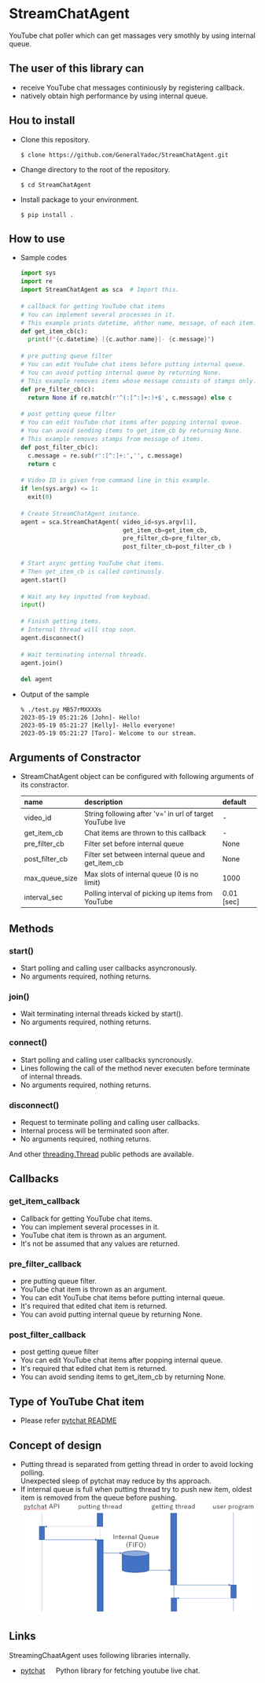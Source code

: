 # StreamChatAgent
YouTube chat poller which can get massages very smothly by using internal queue.

## The user of this library can
- receive YouTube chat messages continiously by registering callback.
- natively obtain high performance by using internal queue.

## Hou to install
- Clone this repository.<br>
    ```clone
    $ clone https://github.com/GeneralYadoc/StreamChatAgent.git
    ```
- Change directory to the root of the repository.<br>
    ```cd
    $ cd StreamChatAgent
    ```
- Install package to your environment.<br>
    ```install
    $ pip install .
    ```

## How to use

- Sample codes
    ``` sample.py
    import sys
    import re
    import StreamChatAgent as sca  # Import this.

    # callback for getting YouTube chat items
    # You can implement several processes in it.
    # This example prints datetime, ahthor name, message, of each item.
    def get_item_cb(c):
      print(f"{c.datetime} [{c.author.name}]- {c.message}")

    # pre putting queue filter
    # You can edit YouTube chat items before putting internal queue.
    # You can avoid putting internal queue by returning None.
    # This example removes items whose message consists of stamps only.
    def pre_filter_cb(c):
      return None if re.match(r'^(:[^:]+:)+$', c.message) else c

    # post getting queue filter
    # You can edit YouTube chat items after popping internal queue.
    # You can avoid sending items to get_item_cb by returning None.
    # This example removes stamps from message of items.
    def post_filter_cb(c):
      c.message = re.sub(r':[^:]+:','', c.message)
      return c

    # Video ID is given from command line in this example.
    if len(sys.argv) <= 1:
      exit(0)

    # Create StreamChatAgent instance.
    agent = sca.StreamChatAgent( video_id=sys.argv[1],
                                 get_item_cb=get_item_cb,
                                 pre_filter_cb=pre_filter_cb,
                                 post_filter_cb=post_filter_cb )

    # Start async getting YouTube chat items.
    # Then get_item_cb is called continuosly.
    agent.start()

    # Wait any key inputted from keyboad.
    input()

    # Finish getting items.
    # Internal thread will stop soon.
    agent.disconnect()

    # Wait terminating internal threads.
    agent.join()

    del agent
    ```

- Output of the sample
    ```output
    % ./test.py MB57rMXXXXs
    2023-05-19 05:21:26 [John]- Hello!
    2023-05-19 05:21:27 [Kelly]- Hello everyone!
    2023-05-19 05:21:27 [Taro]- Welcome to our stream.
    ```
## Arguments of Constractor
- StreamChatAgent object can be configured with following arguments of its constractor.

    | name | description | default |
    |------|------------|---------|
    | video_id | String following after 'v=' in url of target YouTube live | - |
    | get_item_cb | Chat items are thrown to this callback | - |
    | pre_filter_cb | Filter set before internal queue | None |
    | post_filter_cb | Filter set between internal queue and get_item_cb | None |
    | max_queue_size | Max slots of internal queue (0 is no limit) | 1000 |
    | interval_sec | Polling interval of picking up items from YouTube | 0.01 \[sec\] | 

## Methods
### start()
- Start polling and calling user callbacks asyncronously.
- No arguments required, nothing returns.

### join()
- Wait terminating internal threads kicked by start().
- No arguments required, nothing returns.

### connect()
- Start polling and calling user callbacks syncronously.
- Lines following the call of the method never executen before terminate of internal threads.
- No arguments required, nothing returns.

### disconnect()
- Request to terminate polling and calling user callbacks.
- Internal process will be terminated soon after.
- No arguments required, nothing returns.

And other [threading.Thread](https://docs.python.org/3/library/threading.html) public pethods are available.

## Callbacks
### get_item_callback
- Callback for getting YouTube chat items.
- You can implement several processes in it.
- YouTube chat item is thrown as an argument.
- It's not be assumed that any values are returned.
### pre_filter_callback
- pre putting queue filter.
- YouTube chat item is thrown as an argument.
- You can edit YouTube chat items before putting internal queue.
- It's required that edited chat item is returned.
- You can avoid putting internal queue by returning None.
### post_filter_callback
- post getting queue filter
- You can edit YouTube chat items after popping internal queue.
- It's required that edited chat item is returned.
- You can avoid sending items to get_item_cb by returning None.


## Type of YouTube Chat item
- Please refer [pytchat README](https://github.com/taizan-hokuto/pytchat)

## Concept of design
- Putting thread is separated from getting thread in order to avoid locking polling.<br>
Unexpected sleep of pytchat may reduce by ths approach.
- If internal queue is full when putting thread try to push new item, oldest item is removed from the queue before pushing.
    ![](ReadMeParts/concept.png)

## Links
StreamingChaatAgent uses following libraries internally.

- [pytchat](https://github.com/taizan-hokuto/pytchat) &emsp; Python library for fetching youtube live chat.
